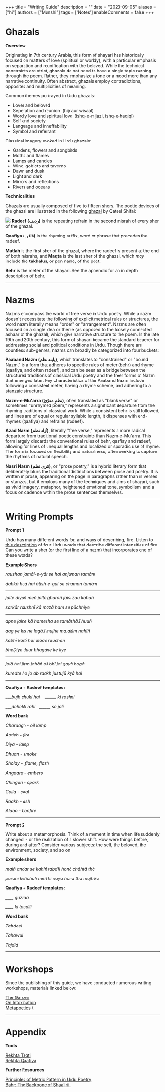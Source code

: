 +++
title = "Writing Guide"
description = ""
date = "2023-09-05"
aliases = ["hi"]
authors = ["Munshi"]
tags = ['Notes']
enableComments = false
+++

# **Ghazals**

 **Overview**


Originating in 7th century Arabia, this form of shayari has historically focused on matters of love (spiritual or worldy), with a particular emphasis on separation and reunification with the beloved. While the technical constraints are strict, ghazals do not need to have a single topic running through the poem. Rather, they emphasize a tone or a mood more than any narrative continuity. Often abstract, ghazals employ contradictions, opposites and multiplicities of meaning.

Common themes portrayed in Urdu ghazals:

- Lover and beloved
- Seperation and reunion  (hijr aur wisaal)
- Wordly love and spiritual love  (ishq-e-mijazi, ishq-e-haqiqi)
- Self and society 
- Language and inneffability
- Symbol and referrant 


Classical imagery evoked in Urdu ghazals:

- Gardens, flowers and songbirds
- Moths and flames
- Lamps and candles
- Wine, goblets and taverns
- Dawn and dusk
- Light and dark
- Mirrors and reflections
- Rivers and oceans 


**Technicalities**


Ghazals are usually composed of five to fifteen shers. The poetic devices of the ghazal are illustrated in the following [ghazal](https://www.rekhta.org/ghazals/haalaat-ke-qadmon-pe-qalandar-nahiin-girtaa-qateel-shifai-ghazals?sort=popularity-desc) by Qateel Shifai:

![](https://lh6.googleusercontent.com/L-kfLNTCQnSQdAoxay325CMvJtiNNPinkPEvROFCnwfw8gmiTpKHNlinstsQ9avhVpidSk9Qppu3vYZWQVRdGFvGTW1Lf7MInCBZisftjeq_QuDYxcRbwEtKSaN8UwuqrqLy7VO4KncZYJPIoLDLcHY)
**Radeef (ردیف)** is the repeating refrain in the second misrah of every sher of the ghazal.

**Qaafiya ( قافیہ)** is the rhyming suffix, word or phrase that precedes the radeef.   

**Matlah** is the first sher of the ghazal, where the radeef is present at the end of both misrahs, and **Maqta** is the last sher of the ghazal, which _may_ include the **takhalus**, or pen name, of the poet.

**Behr** is the meter of the shayari. See the appendix for an in depth description of behr.

****

# **Nazms**

Nazms encompass the world of free verse in Urdu poetry. While a nazm doesn't necessitate the following of explicit metrical rules or structures, the word nazm literally means "order" or "arrangement". Nazms are often focused on a single idea or theme (as opposed to the loosely connected ashaar of the ghazal), which give narrative structure to the poem. In the late 19th and 20th century, this form of shayari became the standard beaerer for addressing social and political conditions in Urdu. Though there are countless sub-genres, nazms can broadly be categorized into four buckets: 

**Paaband Nazm (پابند نظم)**, which translates to "constrained" or "bound Nazm," is a form that adheres to specific rules of meter (behr) and rhyme (qaafiya, and often radeef), and can be seen as a bridge between the structured traditions of classical Urdu poetry and the freer forms of Nazm that emerged later. Key characteristics of the Paaband Nazm include following a consistent meter, having a rhyme scheme, and adhering to a stanzaic structure.   

**Nazm-e-Mu'arra (نظمِ معرّیٰ)**, often translated as "blank verse" or sometimes "unrhymed poem," represents a significant departure from the rhyming traditions of classical work. While a consistent behr is still followed, and lines are of equal or regular syllabic length, it dispenses with end-rhymes (qaafiya) and refrains (radeef).

**Azad Nazm (آزاد نظم)**, literally "free verse," represents a more radical departure from traditional poetic constraints than Nazm-e-Mu'arra. This form largely discards the conventional rules of behr, qaafiay and radeef, allowing for lines of unequal lengths and localized or sporadic use of rhyme. The form is focused on flexibility and naturalness, often seeking to capture the rhythms of natural speech.

**Nasri Nazm (نثری نظم)**, or "prose poetry," is a hybrid literary form that deliberately blurs the traditional distinctions between prose and poetry. It is written in prose, appearing on the page in paragraphs rather than in verses or stanzas, but it employs many of the techniques and aims of shayari, such as vivid imagery, metaphor, heightened emotional tone, symbolism, and a focus on cadence within the prose sentences themselves.   

****


# **Writing Prompts**

**Prompt 1** 

Urdu has many different words for, and ways of describing, fire. Listen to [this description](https://open.spotify.com/episode/5Tv4XP2gZK02r5jso3m6zK?si=7665e4c3621149d3) of four Urdu words that describe different intensities of fire. Can you write a sher (or the first line of a nazm) that incorporates one of these words? 

**Example Shers**

_raushan jamāl-e-yār se hai anjuman tamām_

_dahkā huā hai ātish-e-gul se chaman tamām_

****

_jalte diyoñ meñ jalte gharoñ jaisī zau kahāñ_

_sarkār raushnī kā mazā ham se pūchhiye_

****

_apne jalne kā hamesha se tamāshā.ī huuñ_

_aag ye kis ne lagā.ī mujhe ma.alūm nahīñ_

_kabhī kartī hai alaao raushan_

_bheḌiye duur bhagāne ke liye_

****

_jalā hai jism jahāñ dil bhī jal gayā hogā_

_kuredte ho jo ab raakh justujū kyā hai_

****

**Qaafiya + Radeef templates:**

____bujh chuki hai_    __\_\_\_\_\_ ki roshni_

____dehekti rahi_   __\_\_\_\_\_ se jali_


**Word bank**

_Charaagh - oil lamp_

_Aatish - fire_

_Diya - lamp_

_Dhuan - smoke_

_Sholay -  flame, flash_

_Angaara - embers_

_Chingari - spark_

_Coila - coal_

_Raakh - ash_

_Alaao - bonfire_

****


**Prompt 2** 

Write about a metamorphosis. Think of a moment in time when life suddenly changed  - or the realization of a slower shift. How were things before, during and after? Consider various subjects: the self, the beloved, the environment, society, and so on. 


**Example shers**

_maiñ andar se kahīñ tabdīl honā chāhtā thā_ 

_purānī keñchulī meñ hī nayā honā thā mujh ko_ 


**Qaafiya + Radeef templates:**

_\_\_\_\_ guzraa_

_\_\_\_\_ ki tabdili_ 


**Word bank**


_Tabdeel_

_Tahawul_

_Tajdid_ 

****

# **Workshops**

Since the publishing of this guide, we have conducted numerous writing workshops, materials linked below:

[The Garden](https://rumuuz.org/notes/garden/) \
[On Intoxication](https://rumuuz.org/notes/intoxication/) \
[Metapoetics](https://rumuuz.org/notes/metapoetics/) \

****

# **Appendix**

**Tools**

[Rekhta Taqti](https://rekhta.org/taqti?_ga=2.255774862.709840738.1690219100-1413768492.1688071477) \
[Rekhta Qaafiya](https://www.rekhta.org/qaafiya)

**Further Resources**

[Principles of Metric Pattern in Urdu Poetry](https://www.rekhta.org/Ilm-E-Arooz) \
[Bahr: The Backbone of Shaa’irii ](https://alt.language.urdu.poetry.narkive.com/5JKvFNfp/urdu-bahrs-structure-and-history)
